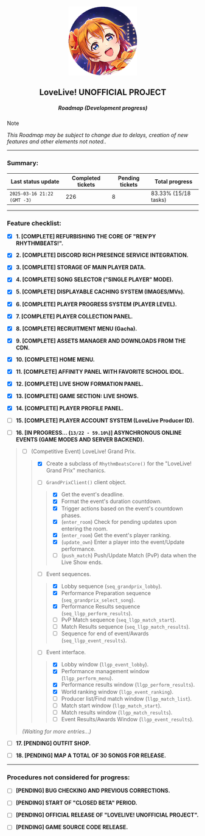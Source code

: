 <p align="center">
  <img width="180" height="180" src="https://github.com/CharlieFuu69/RenPy_RhythmBeats/blob/main/icons/llup_icon.png">
</p>

<h2 align="center"> LoveLive! UNOFFICIAL PROJECT </h2>
<h5 align="center"> Roadmap (Development progress) </h5>

> [!NOTE]
> _This Roadmap may be subject to change due to delays, creation of new features and other elements not noted.._

---

### Summary:

| Last status update             | Completed tickets   | Pending tickets    | Total progress         |
|---|---|---|---|
| `2025-03-16 21:22 (GMT -3)`    | 226                 | 8                  | 83.33% (15/18 tasks)   |

---

### Feature checklist:

- [x] **1. [COMPLETE] REFURBISHING THE CORE OF "REN'PY RHYTHMBEATS!".**

- [x] **2. [COMPLETE] DISCORD RICH PRESENCE SERVICE INTEGRATION.**

- [x] **3. [COMPLETE] STORAGE OF MAIN PLAYER DATA.**

- [x] **4. [COMPLETE] SONG SELECTOR ("SINGLE PLAYER" MODE).**

- [x] **5. [COMPLETE] DISPLAYABLE CACHING SYSTEM (IMAGES/MVs).**

- [x] **6. [COMPLETE] PLAYER PROGRESS SYSTEM (PLAYER LEVEL).**

- [x] **7. [COMPLETE] PLAYER COLLECTION PANEL.**

- [x] **8. [COMPLETE] RECRUITMENT MENU (Gacha).**

- [x] **9. [COMPLETE] ASSETS MANAGER AND DOWNLOADS FROM THE CDN.**

- [x] **10. [COMPLETE] HOME MENU.**

- [x] **11. [COMPLETE] AFFINITY PANEL WITH FAVORITE SCHOOL IDOL.**

- [x] **12. [COMPLETE] LIVE SHOW FORMATION PANEL.**

- [x] **13. [COMPLETE] GAME SECTION: LIVE SHOWS.**

- [x] **14. [COMPLETE] PLAYER PROFILE PANEL.**

- [ ] **15. [COMPLETE] PLAYER ACCOUNT SYSTEM (LoveLive Producer ID).**

- [ ] **16. [IN PROGRESS... (`13/22 - 59.10%`)] ASYNCHRONOUS ONLINE EVENTS (GAME MODES AND SERVER BACKEND).**
>
>    - [ ] (Competitive Event) LoveLive! Grand Prix.
>
>    >    - [x] Create a subclass of `RhythmBeatsCore()` for the "LoveLive! Grand Prix" mechanics.
>    >
>    >    - [ ] `GrandPrixClient()` client object.
>    >    >    - [x] Get the event's deadline.
>    >    >    - [x] Format the event's duration countdown.
>    >    >    - [x] Trigger actions based on the event's countdown phases.
>    >    >    - [x] (`enter_room`) Check for pending updates upon entering the room.
>    >    >    - [x] (`enter_room`) Get the event's player ranking.
>    >    >    - [x] (`update_own`) Enter a player into the event/Update performance.
>    >    >    - [ ] (`push_match`) Push/Update Match (PvP) data when the Live Show ends.
>    >
>    >    - [ ] Event sequences.
>    >    >    - [x] Lobby sequence (`seq_grandprix_lobby`).
>    >    >    - [x] Performance Preparation sequence (`seq_grandprix_select_song`).
>    >    >    - [x] Performance Results sequence (`seq_llgp_perform_results`).
>    >    >    - [ ] PvP Match sequence (`seq_llgp_match_start`).
>    >    >    - [ ] Match Results sequence (`seq_llgp_match_results`).
>    >    >    - [ ] Sequence for end of event/Awards (`seq_llgp_event_results`).
>    >
>    >    - [ ] Event interface.
>    >    >    - [x] Lobby window (`llgp_event_lobby`).
>    >    >    - [x] Performance management window (`llgp_perform_menu`).
>    >    >    - [x] Performance results window (`llgp_perform_results`).
>    >    >    - [x] World ranking window (`llgp_event_ranking`).
>    >    >    - [ ] Producer list/Find match window (`llgp_match_list`).
>    >    >    - [ ] Match start window (`llgp_match_start`).
>    >    >    - [ ] Match results window (`llgp_match_results`).
>    >    >    - [ ] Event Results/Awards Window (`llgp_event_results`).
>
>    _(Waiting for more entries...)_

- [ ] **17. [PENDING] OUTFIT SHOP.**

- [ ] **18. [PENDING] MAP A TOTAL OF 30 SONGS FOR RELEASE.**

---

### Procedures not considered for progress:

- [ ] **[PENDING] BUG CHECKING AND PREVIOUS CORRECTIONS.**

- [ ] **[PENDING] START OF "CLOSED BETA" PERIOD.**

- [ ] **[PENDING] OFFICIAL RELEASE OF "LOVELIVE! UNOFFICIAL PROJECT".**

- [ ] **[PENDING] GAME SOURCE CODE RELEASE.**
